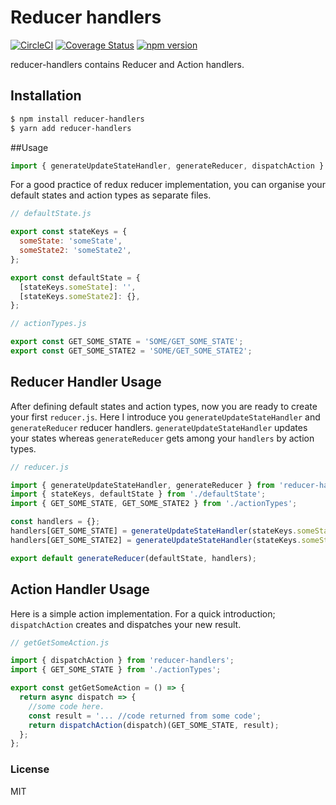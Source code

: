 # Reducer handlers
[![CircleCI](https://circleci.com/gh/sulhadin/reducer-handlers.svg?style=svg)](https://circleci.com/gh/sulhadin/reducer-handlers)
[![Coverage Status](https://codecov.io/gh/sulhadin/reducer-handlers/branch/master/graph/badge.svg)](https://codecov.io/gh/sulhadin/reducer-handlers)
[![npm version](https://badge.fury.io/js/reducer-handlers.svg)](https://badge.fury.io/js/reducer-handlers)

reducer-handlers contains Reducer and Action handlers.

## Installation
```bash
$ npm install reducer-handlers
$ yarn add reducer-handlers
```

##Usage
```javascript
import { generateUpdateStateHandler, generateReducer, dispatchAction } from 'reducer-handlers';
```

For a good practice of redux reducer implementation, you can organise your default states and action types as separate files.

````javascript
// defaultState.js

export const stateKeys = {
  someState: 'someState',
  someState2: 'someState2',
};

export const defaultState = {
  [stateKeys.someState]: '',
  [stateKeys.someState2]: {},
};
````

````javascript
// actionTypes.js

export const GET_SOME_STATE = 'SOME/GET_SOME_STATE';
export const GET_SOME_STATE2 = 'SOME/GET_SOME_STATE2';
````

## Reducer Handler Usage
After defining default states and action types, now you are ready to create your first `reducer.js`. 
Here I introduce you `generateUpdateStateHandler` and `generateReducer` reducer handlers.  `generateUpdateStateHandler`
updates your states whereas `generateReducer` gets among your `handlers` by action types.


```javascript
// reducer.js

import { generateUpdateStateHandler, generateReducer } from 'reducer-handlers';
import { stateKeys, defaultState } from './defaultState';
import { GET_SOME_STATE, GET_SOME_STATE2 } from './actionTypes';

const handlers = {};
handlers[GET_SOME_STATE] = generateUpdateStateHandler(stateKeys.someState);
handlers[GET_SOME_STATE2] = generateUpdateStateHandler(stateKeys.someState2);

export default generateReducer(defaultState, handlers);
```
## Action Handler Usage
Here is a simple action implementation. For a quick introduction; `dispatchAction` creates and dispatches your new result.
```javascript
// getGetSomeAction.js

import { dispatchAction } from 'reducer-handlers';
import { GET_SOME_STATE } from './actionTypes';

export const getGetSomeAction = () => {
  return async dispatch => {
    //some code here.
    const result = '... //code returned from some code';
    return dispatchAction(dispatch)(GET_SOME_STATE, result);
  };
};
```

### License

MIT
